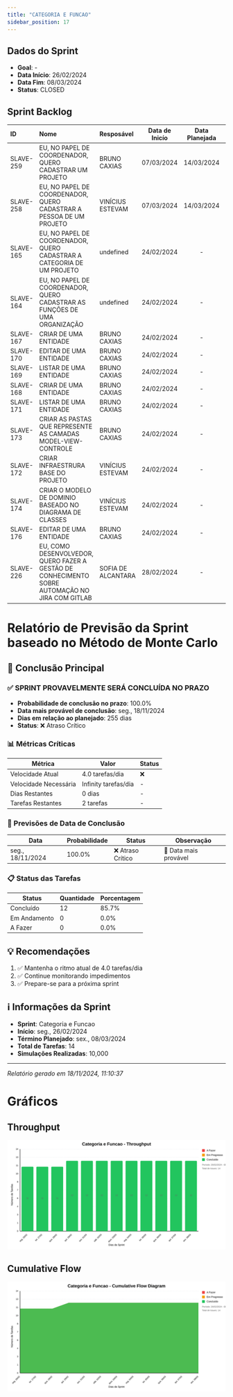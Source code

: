 ```yaml
---
title: "CATEGORIA E FUNCAO"
sidebar_position: 17
---
```

## Dados do Sprint
* **Goal**: -
* **Data Início**: 26/02/2024
* **Data Fim**: 08/03/2024
* **Status**: CLOSED

## Sprint Backlog

|ID |Nome |Resposável |Data de Inicío | Data Planejada | Status|
|:----    |:----|:--------  |:-------:       | :----------:  | :---: |
|SLAVE-259|EU, NO PAPEL DE COORDENADOR, QUERO CADASTRAR UM PROJETO|BRUNO CAXIAS|07/03/2024|14/03/2024|EM ANDAMENTO|
|SLAVE-258|EU, NO PAPEL DE COORDENADOR, QUERO CADASTRAR A PESSOA DE UM PROJETO|VINÍCIUS ESTEVAM|07/03/2024|14/03/2024|EM ANDAMENTO|
|SLAVE-165|EU, NO PAPEL DE COORDENADOR, QUERO CADASTRAR A CATEGORIA DE UM PROJETO|undefined|24/02/2024|-|CONCLUÍDO|
|SLAVE-164|EU, NO PAPEL DE COORDENADOR, QUERO CADASTRAR AS FUNÇÕES DE UMA ORGANIZAÇÃO|undefined|24/02/2024|-|CONCLUÍDO|
|SLAVE-167|CRIAR DE UMA ENTIDADE|BRUNO CAXIAS|24/02/2024|-|CONCLUÍDO|
|SLAVE-170|EDITAR DE UMA ENTIDADE|BRUNO CAXIAS|24/02/2024|-|CONCLUÍDO|
|SLAVE-169|LISTAR DE UMA ENTIDADE|BRUNO CAXIAS|24/02/2024|-|CONCLUÍDO|
|SLAVE-168|CRIAR DE UMA ENTIDADE|BRUNO CAXIAS|24/02/2024|-|CONCLUÍDO|
|SLAVE-171|LISTAR DE UMA ENTIDADE|BRUNO CAXIAS|24/02/2024|-|CONCLUÍDO|
|SLAVE-173|CRIAR AS PASTAS QUE REPRESENTE AS CAMADAS MODEL-VIEW-CONTROLE|BRUNO CAXIAS|24/02/2024|-|CONCLUÍDO|
|SLAVE-172|CRIAR INFRAESTRURA BASE DO PROJETO|VINÍCIUS ESTEVAM|24/02/2024|-|CONCLUÍDO|
|SLAVE-174|CRIAR O MODELO DE DOMINIO BASEADO NO DIAGRAMA DE CLASSES|VINÍCIUS ESTEVAM|24/02/2024|-|CONCLUÍDO|
|SLAVE-176|EDITAR DE UMA ENTIDADE|BRUNO CAXIAS|24/02/2024|-|CONCLUÍDO|
|SLAVE-226|EU, COMO DESENVOLVEDOR, QUERO FAZER A GESTÃO DE CONHECIMENTO SOBRE AUTOMAÇÃO NO JIRA COM GITLAB|SOFIA DE ALCANTARA|28/02/2024|-|CONCLUÍDO|

# Relatório de Previsão da Sprint baseado no Método de Monte Carlo

## 🎯 Conclusão Principal

### ✅ SPRINT PROVAVELMENTE SERÁ CONCLUÍDA NO PRAZO

- **Probabilidade de conclusão no prazo**: 100.0%
- **Data mais provável de conclusão**: seg., 18/11/2024
- **Dias em relação ao planejado**: 255 dias
- **Status**: ❌ Atraso Crítico

### 📊 Métricas Críticas

| Métrica | Valor | Status |
|---------|--------|--------|
| Velocidade Atual | 4.0 tarefas/dia | ❌ |
| Velocidade Necessária | Infinity tarefas/dia | - |
| Dias Restantes | 0 dias | - |
| Tarefas Restantes | 2 tarefas | - |

### 📅 Previsões de Data de Conclusão

| Data | Probabilidade | Status | Observação |
|------|---------------|---------|------------|
| seg., 18/11/2024 | 100.0% | ❌ Atraso Crítico | 📍 Data mais provável |

### 📋 Status das Tarefas

| Status | Quantidade | Porcentagem |
|--------|------------|-------------|
| Concluído | 12 | 85.7% |
| Em Andamento | 0 | 0.0% |
| A Fazer | 0 | 0.0% |

## 💡 Recomendações

1. ✅ Mantenha o ritmo atual de 4.0 tarefas/dia
2. ✅ Continue monitorando impedimentos
3. ✅ Prepare-se para a próxima sprint

## ℹ️ Informações da Sprint

- **Sprint**: Categoria e Funcao
- **Início**: seg., 26/02/2024
- **Término Planejado**: sex., 08/03/2024
- **Total de Tarefas**: 14
- **Simulações Realizadas**: 10,000

---
*Relatório gerado em 18/11/2024, 11:10:37*

# Gráficos
## Throughput
![Throughput](./charts/throughput-17.svg)
## Cumulative Flow
![ Cumulative Flow](./charts/cfd-17.svg)

